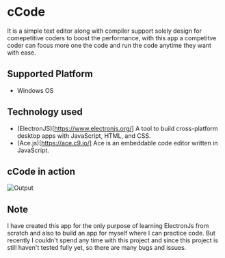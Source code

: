 # cCode

It is a simple text editor along with compiler support solely design for comepetitive coders to boost the performance, with this app a competitve coder can focus more one the code and run the code anytime they want with ease.

## Supported Platform
* Windows OS

## Technology used
* (ElectronJS)[https://www.electronjs.org/] 
A tool to build cross-platform desktop apps with JavaScript, HTML, and CSS.
* (Ace.js)[https://ace.c9.io/]
Ace is an embeddable code editor written in JavaScript.

## cCode in action
![Output](https://user-images.githubusercontent.com/27717975/100742413-c4b87780-3400-11eb-8c9e-058a9683ff06.gif)

## Note
I have created this app for the only purpose of learning ElectronJs from scratch and also to build an app for myself where I can practice code. But recently I couldn't spend any time with this project and since this project is still haven't tested fully yet, so there are many bugs and issues. 
